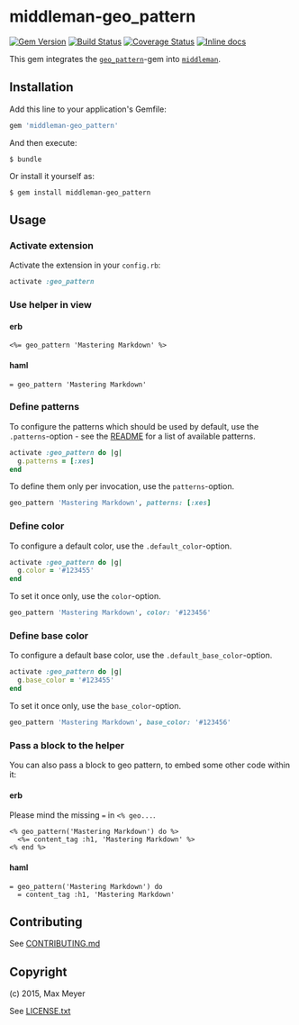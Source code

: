 # middleman-geo_pattern

[![Gem Version](https://badge.fury.io/rb/middleman-geo_pattern.svg)](http://badge.fury.io/rb/middleman-geo_pattern)
[![Build Status](https://travis-ci.org/fedux-org/middleman-geo_pattern.png?branch=master)](https://travis-ci.org/fedux-org/middleman-geo_pattern)
[![Coverage Status](https://coveralls.io/repos/maxmeyer/middleman-geo_pattern/badge.png?branch=master)](https://coveralls.io/r/maxmeyer/middleman-geo_pattern?branch=master)
[![Inline docs](http://inch-ci.org/github/maxmeyer/middleman-geo_pattern.svg?branch=master)](http://inch-ci.org/github/maxmeyer/middleman-geo_pattern)

This gem integrates the
[`geo_pattern`](https://github.com/jasonlong/geo_pattern)-gem into
[`middleman`](https://middlemanapp.com/).

## Installation

Add this line to your application's Gemfile:

```ruby
gem 'middleman-geo_pattern'
```

And then execute:

    $ bundle

Or install it yourself as:

    $ gem install middleman-geo_pattern

## Usage

### Activate extension

Activate the extension in your `config.rb`:

```ruby
activate :geo_pattern
```

### Use helper in view

#### erb

```erb
<%= geo_pattern 'Mastering Markdown' %>
```

#### haml

```haml
= geo_pattern 'Mastering Markdown'
```

### Define patterns

To configure the patterns which should be used by default, use the
`.patterns`-option - see the
[README](https://github.com/jasonlong/geo_pattern#available-patterns) for a
list of available patterns.

```ruby
activate :geo_pattern do |g|
  g.patterns = [:xes]
end
```

To define them only per invocation, use the `patterns`-option.

```ruby
geo_pattern 'Mastering Markdown', patterns: [:xes]
```

### Define color

To configure a default color, use the `.default_color`-option.

```ruby
activate :geo_pattern do |g|
  g.color = '#123455'
end
```

To set it once only, use the `color`-option.

```ruby
geo_pattern 'Mastering Markdown', color: '#123456'
```

### Define base color

To configure a default base color, use the `.default_base_color`-option.

```ruby
activate :geo_pattern do |g|
  g.base_color = '#123455'
end
```

To set it once only, use the `base_color`-option.

```ruby
geo_pattern 'Mastering Markdown', base_color: '#123456'
```

### Pass a block to the helper

You can also pass a block to geo pattern, to embed some other code within it:

#### erb

Please mind the missing `=` in `<% geo...`.

```erb
<% geo_pattern('Mastering Markdown') do %>
  <%= content_tag :h1, 'Mastering Markdown' %>
<% end %>
```

#### haml

```haml
= geo_pattern('Mastering Markdown') do
  = content_tag :h1, 'Mastering Markdown'
```

## Contributing

See [CONTRIBUTING.md](CONTRIBUTING.md)

## Copyright

(c) 2015, Max Meyer

See [LICENSE.txt](LICENSE.txt)
